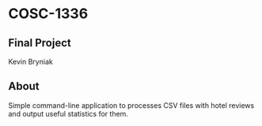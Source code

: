 # COSC-1336
## Final Project
Kevin Bryniak

## About
Simple command-line application to processes CSV files with hotel reviews and output useful statistics for them.



